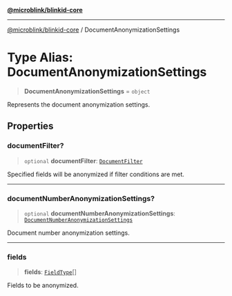 [**@microblink/blinkid-core**](../README.md)

***

[@microblink/blinkid-core](../README.md) / DocumentAnonymizationSettings

# Type Alias: DocumentAnonymizationSettings

> **DocumentAnonymizationSettings** = `object`

Represents the document anonymization settings.

## Properties

### documentFilter?

> `optional` **documentFilter**: [`DocumentFilter`](DocumentFilter.md)

Specified fields will be anonymized if filter conditions are met.

***

### documentNumberAnonymizationSettings?

> `optional` **documentNumberAnonymizationSettings**: [`DocumentNumberAnonymizationSettings`](DocumentNumberAnonymizationSettings.md)

Document number anonymization settings.

***

### fields

> **fields**: [`FieldType`](FieldType.md)[]

Fields to be anonymized.
